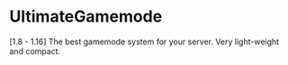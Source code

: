 # UltimateGamemode
 [1.8 - 1.16] The best gamemode system for your server. Very light-weight and compact.
